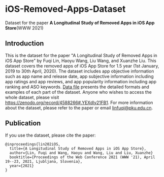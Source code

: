 # iOS-Removed-Apps-Dataset

Dataset for the paper **A Longitudinal Study of Removed Apps in iOS App Store**(WWW 2021)

## Introduction

This is the dataset for the paper "A Longitudinal Study of Removed Apps in iOS App Store" by Fuqi Lin, Haoyu Wang, Liu Wang, and Xuanzhe Liu. This dataset covers the removed apps of iOS App Store for 1.5 year (1st January, 2019 to 30th April, 2020). The dataset includes app objective information such as app name and release date, app subjective information including app ratings and app reviews, and app popularity information including app ranking and ASO keywords. [Data file](https://github.com/LuckyFQ/iOS-Removed-Apps-Dataset/tree/main/data) presents the detailed formats and examples of each part of the dataset. Anyone who wishes to access the whole dataset, please visit <https://zenodo.org/record/4588266#.YEXdIy21FB1>. For more information about the dataset, please refer to the paper or email linfuqi@pku.edu.cn.

## Publication

If you use the dataset, please cite the paper:

```
@inproceedings{lin202iOS,
  title={A Longitudinal Study of Removed Apps in iOS App Store},
  author={Lin, Fuqi and Wang, Haoyu and Wang, Liu and Liu, Xuanzhe}
  booktitle={Proceedings of the Web Conference 2021 (WWW '21), April 19--23, 2021, Ljubljana, Slovenia},
  year={2021}
}
```
